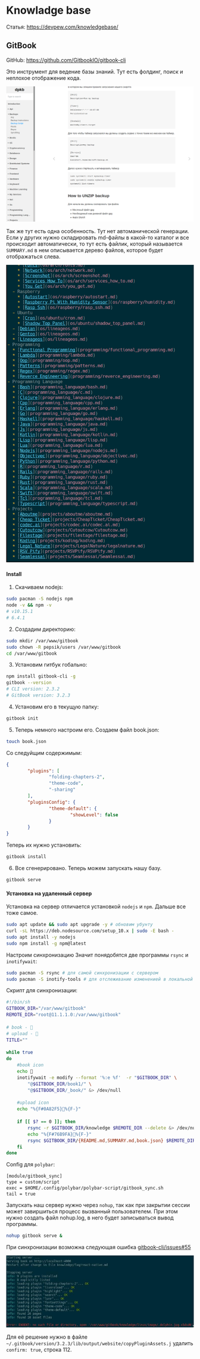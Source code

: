 # Knowladge base


Статья: https://devpew.com/knowledgebase/

## GitBook
GitHub: https://github.com/GitbookIO/gitbook-cli

Это инструмент для ведение базы знаний.
Тут есть фолдинг, поиск и неплохое отображение кода.

![gitbook](./images/gitbook.png)

Так же тут есть одна особенность. Тут нет автоманической генерации.
Если у других нужно складировать md-файлы в какой-то каталог и все происходит автоматически,
то тут есть файлик, который называется `SUMMARY.md` в нем описывается дерево файлов, которое будет отображаться слева.

![summary](./images/summary.png)


#### Install

1. Скачиваем nodejs:
```bash
sudo pacman -S nodejs npm
node -v && npm -v
# v10.15.1
# 6.4.1
```
2. Создадим директорию:
```bash
sudo mkdir /var/www/gitbook
sudo chown -R pepsik/users /var/www/gitbook
cd /var/www/gitbook
```
3. Установим гитбук гобально:
```bash
npm install gitbook-cli -g
gitbook --version
# CLI version: 2.3.2
# GitBook version: 3.2.3
```

4. Установим его в текущую папку:
```bash
gitbook init
```
5. Теперь немного настроим его. Создаем файл book.json:
```bash
touch book.json
```
Со следуйщим содержимым:
```json
{
        "plugins": [
                "folding-chapters-2",
                "theme-code",
                "-sharing"
        ],
        "pluginsConfig": {
                "theme-default": {
                        "showLevel": false
                }
        }
}
```
Теперь их нужно установить:
```bash
gitbook install
```
6. Все сгенерировано. Теперь можем запускать нашу базу.
```bash
gitbook serve
```

#### Установка на удаленный сервер
Установка на сервер отличается установкой `nodejs` и `npm`. Дальше все тоже самое.
```bash
sudo apt update && sudo apt upgrade -y # обновим убунту
curl -sL https://deb.nodesource.com/setup_10.x | sudo -E bash -
sudo apt install -y nodejs 
sudo npm install -g npm@latest
```

Настроим синхронизацию
Значит понядобятся две программы `rsync` и `inotifywait`:
```bash
sudo pacman -S rsync # для самой синхронизации с сервером 
sudo pacman -S inotify-tools # для отслеживание измененией в локальной директории
```

Скрипт для синхронизации:
```bash
#!/bin/sh 
GITBOOK_DIR="/var/www/gitbook"
REMOTE_DIR="root@11.1.1.0:/var/www/gitbook"

# book - 
# upload - 
TITLE=""

while true 
do
	#book icon
	echo 
	inotifywait -e modify --format '%:e %f'  -r "$GITBOOK_DIR" \
		"@$GITBOOK_DIR/book1/" \
		"@$GITBOOK_DIR/_book/" &> /dev/null

	#upload icon
	echo "%{F#0A82F5}%{F-}"
	
	if [[ $? == 0 ]]; then
		rsync -r $GITBOOK_DIR/knowledge $REMOTE_DIR --delete &> /dev/null
		echo "%{F#76B9FA}%{F-}"
		rsync $GITBOOK_DIR/{README.md,SUMMARY.md,book.json} $REMOTE_DIR &> /dev/null
	fi
done

```

Config для `polybar`:
```vim
[module/gitbook_sync]
type = custom/script
exec = $HOME/.config/polybar/polybar-script/gitbook_sync.sh
tail = true
```

Запускать наш сервер нужно через `nohup`, так как при закрытии сессии может завиршиться процесс вызванный пользователем.
При этом нужно создать файл nohup.log, в него будет записываться вывод программы.
```bash
nohup gitbook serve &
```


При синхронизации возможна следующая ошибка
[gitbook-cli/issues#55](https://github.com/GitbookIO/gitbook-cli/issues/55)

![gitbook error](./images/gitbook_error.jpg)

Для её решение нужно в файле `~/.gitbook/version/3.2.3/lib/output/website/copyPluginAssets.j` удалить `confirm: true`, строка 112.
